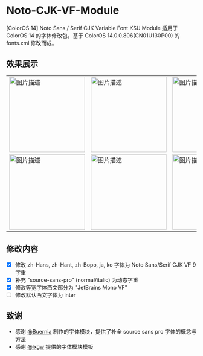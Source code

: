 # Noto-CJK-VF-Module
[ColorOS 14] Noto Sans / Serif CJK Variable Font KSU Module
适用于 ColorOS 14 的字体修改包，基于 ColorOS 14.0.0.806(CN01U130P00) 的 fonts.xml 修改而成。

## 效果展示
<p align="center">
  <table>
    <tr>
      <td><img src="https://github.com/user-attachments/assets/86126885-e041-45ec-8dec-d252e48cc81e" alt="图片描述" width="200"/></td>
      <td><img src="https://github.com/user-attachments/assets/b801a037-c931-41bd-b913-9b97fe5181b1" alt="图片描述" width="200"/></td>
      <td><img src="https://github.com/user-attachments/assets/56176fbf-f030-409d-ab48-6a7d43f9b433" alt="图片描述" width="200"/></td>
    </tr>
    <tr>
      <td><img src="https://github.com/user-attachments/assets/9d757dc8-3be6-4003-8210-7848d0ee8ff4" alt="图片描述" width="200"/></td>
      <td><img src="https://github.com/user-attachments/assets/f7360617-c123-4936-8fd2-b9924bb16ad5" alt="图片描述" width="200"/></td>
      <td><img src="https://github.com/user-attachments/assets/d5668c24-bd20-4c30-830f-86f807202b03" alt="图片描述" width="200"/></td>
    </tr>
  </table>
</p>

## 修改内容

- [x] 修改 zh-Hans, zh-Hant, zh-Bopo, ja, ko 字体为 Noto Sans/Serif CJK VF 9 字重
- [x] 补充 "source-sans-pro" (normal/italic) 为动态字重
- [x] 修改等宽字体西文部分为 "JetBrains Mono VF"
- [ ] 修改默认西文字体为 inter

## 致谢

- 感谢 [@Buernia](https://github.com/Buernia/Noto-SHS-Magisk-module) 制作的字体模块，提供了补全 source sans pro 字体的概念与方法
- 感谢 [@lxgw](https://github.com/lxgw/simple-cjk-font-magisk-module-template?tab=readme-ov-file) 提供的字体模块模板
